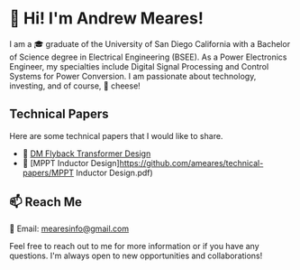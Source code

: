 # 👋 Hi! I'm Andrew Meares! 

I am a 🎓 graduate of the University of San Diego California with a Bachelor of Science degree in Electrical Engineering (BSEE). As a Power Electronics Engineer, my specialties include Digital Signal Processing and Control Systems for Power Conversion. I am passionate about technology, investing, and of course, 🧀 cheese!

## Technical Papers
Here are some technical papers that I would like to share.
- 📝 [DM Flyback Transformer Design](https://github.com/ameares/technical-papers/DM%20Flyback%20Transformer%20Design.pdf)
- 📝 [MPPT Inductor Design]https://github.com/ameares/technical-papers/MPPT Inductor Design.pdf)

## 📫 Reach Me 
📨 Email: mearesinfo@gmail.com

Feel free to reach out to me for more information or if you have any questions. I'm always open to new opportunities and collaborations!
